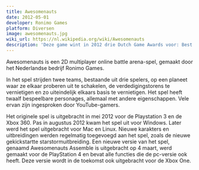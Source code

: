 ```yaml
---
title: Awesomenauts
date: 2012-05-01
developer: Ronimo Games
platform: Diversen
image: awesomenauts.jpg
wiki_url: https://nl.wikipedia.org/wiki/Awesomenauts
description: 'Deze game wint in 2012 drie Dutch Game Awards voor: Best PC/Console, Best Visual Design en de Control Industry Award. Het succes van de game bleek toen in 2013 via kickstarter een groot bedrag binnen werd gehaald voor een uitbreiding van spel.'
---
```


Awesomenauts is een 2D multiplayer online battle arena-spel, gemaakt door het Nederlandse bedrijf Ronimo Games.

In het spel strijden twee teams, bestaande uit drie spelers, op een planeet waar ze elkaar proberen uit te schakelen, de verdedigingstorens te vernietigen en zo uiteindelijk elkaars basis te vernietigen. Het spel heeft twaalf bespeelbare personages, allemaal met andere eigenschappen. Vele ervan zijn ingesproken door YouTube-gamers.

Het originele spel is uitgebracht in mei 2012 voor de Playstation 3 en de Xbox 360. Pas in augustus 2012 kwam het spel uit voor Windows. Later werd het spel uitgebracht voor Mac en Linux. Nieuwe karakters en uitbreidingen werden regelmatig toegevoegd aan het spel, zoals de nieuwe gekickstartte starstormuitbreiding. Een nieuwe versie van het spel, genaamd Awesomenauts Assemble is uitgebracht op 4 maart, werd gemaakt voor de PlayStation 4 en bevat alle functies die de pc-versie ook heeft. Deze versie wordt in de toekomst ook uitgebracht voor de Xbox One.